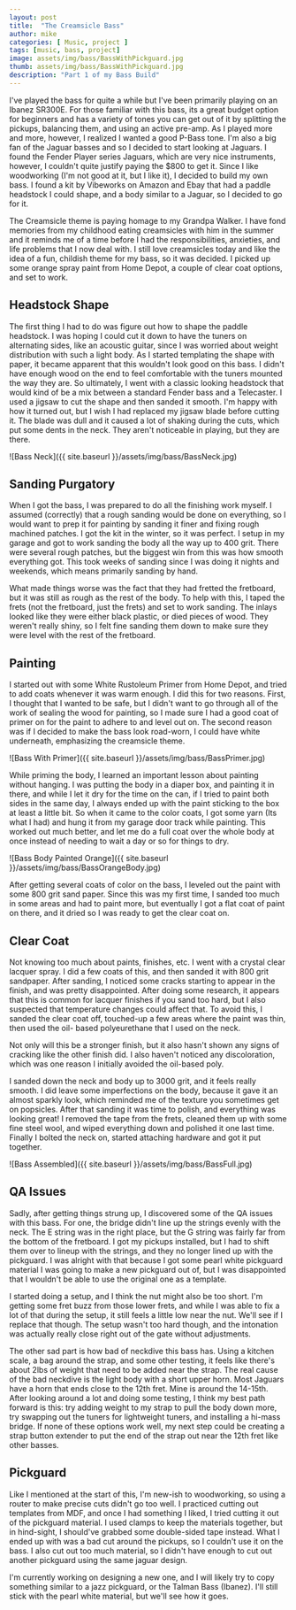 ```yaml
---
layout: post
title:  "The Creamsicle Bass"
author: mike
categories: [ Music, project ]
tags: [music, bass, project]
image: assets/img/bass/BassWithPickguard.jpg
thumb: assets/img/bass/BassWithPickguard.jpg
description: "Part 1 of my Bass Build"
---
```


I've played the bass for quite a while but I've been primarily playing on an
Ibanez SR300E. For those familiar with this bass, its a great budget option for
beginners and has a variety of tones you can get out of it by splitting the
pickups, balancing them, and using an active pre-amp. As I played more and more,
however, I realized I wanted a good P-Bass tone. I'm also a big fan of the
Jaguar basses and so I decided to start looking at Jaguars. I found the Fender
Player series Jaguars, which are very nice instruments, however, I couldn't
quite justify paying the $800 to get it. Since I like woodworking (I'm not good
at it, but I like it), I decided to build my own bass. I found a kit by
Vibeworks on Amazon and Ebay that had a paddle headstock I could shape, and a
body similar to a Jaguar, so I decided to go for it.

The Creamsicle theme is paying homage to my Grandpa Walker. I have fond memories
from my childhood eating creamsicles with him in the summer and it reminds me of
a time before I had the responsibilities, anxieties, and life problems that I
now deal with. I still love creamsicles today and like the idea of a fun,
childish theme for my bass, so it was decided. I picked up some orange spray
paint from Home Depot, a couple of clear coat options, and set to work.

## Headstock Shape

The first thing I had to do was figure out how to shape the paddle headstock. I
was hoping I could cut it down to have the tuners on alternating sides, like an
acoustic guitar, since I was worried about weight distribution with such a light
body. As I started templating the shape with paper, it became apparent that this
wouldn't look good on this bass. I didn't have enough wood on the end to feel
comfortable with the tuners mounted the way they are. So ultimately, I went with
a classic looking headstock that would kind of be a mix between a standard
Fender bass and a Telecaster. I used a jigsaw to cut the shape and then sanded
it smooth. I'm happy with how it turned out, but I wish I had replaced my jigsaw
blade before cutting it. The blade was dull and it caused a lot of shaking
during the cuts, which put some dents in the neck. They aren't noticeable in
playing, but they are there.

![Bass Neck]({{ site.baseurl }}/assets/img/bass/BassNeck.jpg)

## Sanding Purgatory

When I got the bass, I was prepared to do all the finishing work myself. I
assumed (correctly) that a rough sanding would be done on everything, so I would
want to prep it for painting by sanding it finer and fixing rough machined
patches. I got the kit in the winter, so it was perfect. I setup in my garage
and got to work sanding the body all the way up to 400 grit. There were several
rough patches, but the biggest win from this was how smooth everything got. This
took weeks of sanding since I was doing it nights and weekends, which means
primarily sanding by hand.

What made things worse was the fact that they had fretted the fretboard, but it
was still as rough as the rest of the body. To help with this, I taped the frets
(not the fretboard, just the frets) and set to work sanding. The inlays looked
like they were either black plastic, or died pieces of wood. They weren't really
shiny, so I felt fine sanding them down to make sure they were level with the
rest of the fretboard.

## Painting

I started out with some White Rustoleum Primer from Home Depot, and tried to add
coats whenever it was warm enough. I did this for two reasons. First, I thought
that I wanted to be safe, but I didn't want to go through all of the work of
sealing the wood for painting, so I made sure I had a good coat of primer on for
the paint to adhere to and level out on. The second reason was if I decided to
make the bass look road-worn, I could have white underneath, emphasizing the
creamsicle theme.

![Bass With Primer]({{ site.baseurl }}/assets/img/bass/BassPrimer.jpg)

While priming the body, I learned an important lesson about painting without
hanging. I was putting the body in a diaper box, and painting it in there, and
while I let it dry for the time on the can, if I tried to paint both sides in
the same day, I always ended up with the paint sticking to the box at least a
little bit. So when it came to the color coats, I got some yarn (Its what I had)
and hung it from my garage door track while painting. This worked out much
better, and let me do a full coat over the whole body at once instead of needing
to wait a day or so for things to dry.

![Bass Body Painted Orange]({{ site.baseurl }}/assets/img/bass/BassOrangeBody.jpg)

After getting several coats of color on the bass, I leveled out the paint with
some 800 grit sand paper. Since this was my first time, I sanded too much in
some areas and had to paint more, but eventually I got a flat coat of paint on
there, and it dried so I was ready to get the clear coat on.

## Clear Coat

Not knowing too much about paints, finishes, etc. I went with a crystal clear
lacquer spray. I did a few coats of this, and then sanded it with 800 grit
sandpaper. After sanding, I noticed some cracks starting to appear in the
finish, and was pretty disappointed. After doing some research, it appears that
this is common for lacquer finishes if you sand too hard, but I also suspected
that temperature changes could affect that. To avoid this, I sanded the clear
coat off, touched-up a few areas where the paint was thin, then used the oil-
based polyeurethane that I used on the neck.

Not only will this be a stronger finish, but it also hasn't shown any signs of
cracking like the other finish did. I also haven't noticed any discoloration,
which was one reason I initially avoided the oil-based poly.

I sanded down the neck and body up to 3000 grit, and it feels really smooth. I
did leave some imperfections on the body, because it gave it an almost sparkly
look, which reminded me of the texture you sometimes get on popsicles. After
that sanding it was time to polish, and everything was looking great! I removed
the tape from the frets, cleaned them up with some fine steel wool, and wiped
everything down and polished it one last time. Finally I bolted the neck on,
started attaching hardware and got it put together.

![Bass Assembled]({{ site.baseurl }}/assets/img/bass/BassFull.jpg)

## QA Issues

Sadly, after getting things strung up, I discovered some of the QA issues with
this bass. For one, the bridge didn't line up the strings evenly with the neck.
The E string was in the right place, but the G string was fairly far from the
bottom of the fretboard. I got my pickups installed, but I had to shift them
over to lineup with the strings, and they no longer lined up with the pickguard.
I was alright with that because I got some pearl white pickguard material I was
going to make a new pickguard out of, but I was disappointed that I wouldn't be
able to use the original one as a template.

I started doing a setup, and I think the nut might also be too short. I'm
getting some fret buzz from those lower frets, and while I was able to fix a lot
of that during the setup, it still feels a little low near the nut. We'll see if
I replace that though. The setup wasn't too hard though, and the intonation was
actually really close right out of the gate without adjustments.

The other sad part is how bad of neckdive this bass has. Using a kitchen scale,
a bag around the strap, and some other testing, it feels like there's about 2lbs
of weight that need to be added near the strap. The real cause of the bad
neckdive is the light body with a short upper horn. Most Jaguars have a horn
that ends close to the 12th fret. Mine is around the 14-15th. After looking
around a lot and doing some testing, I think my best path forward is this: try
adding weight to my strap to pull the body down more, try swapping out the
tuners for lightweight tuners, and installing a hi-mass bridge. If none of these
options work well, my next step could be creating a strap button extender to put
the end of the strap out near the 12th fret like other basses.

## Pickguard

Like I mentioned at the start of this, I'm new-ish to woodworking, so using a
router to make precise cuts didn't go too well. I practiced cutting out
templates from MDF, and once I had something I liked, I tried cutting it out of
the pickguard material. I used clamps to keep the materials together, but in
hind-sight, I should've grabbed some double-sided tape instead. What I ended up
with was a bad cut around the pickups, so I couldn't use it on the bass. I also
cut out too much material, so I didn't have enough to cut out another pickguard
using the same jaguar design.

I'm currently working on designing a new one, and I will likely try to copy
something similar to a jazz pickguard, or the Talman Bass (Ibanez). I'll still
stick with the pearl white material, but we'll see how it goes.
